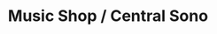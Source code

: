 ---
title: "Music Shop / Central Sono"
url: /villenave-dornon/music-shop-central-sono/
shop: hifi
---
